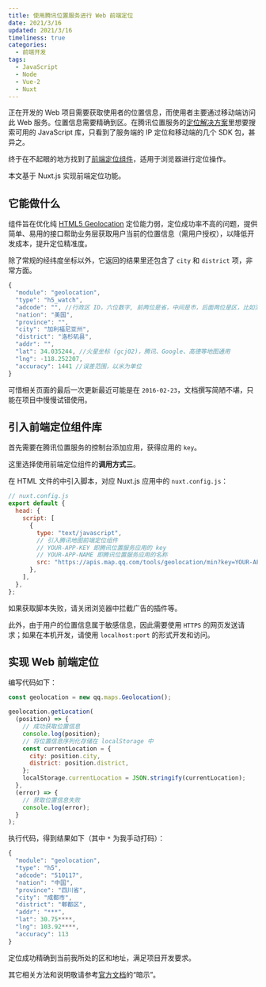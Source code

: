 ```yaml
---
title: 使用腾讯位置服务进行 Web 前端定位
date: 2021/3/16
updated: 2021/3/16
timeliness: true
categories:
  - 前端开发
tags:
  - JavaScript
  - Node
  - Vue-2
  - Nuxt
---
```


正在开发的 Web 项目需要获取使用者的位置信息，而使用者主要通过移动端访问此 Web 服务。位置信息需要精确到区。在腾讯位置服务的[定位解决方案](https://lbs.qq.com/location/#anchor)里想要搜索可用的 JavaScript 库，只看到了服务端的 IP 定位和移动端的几个 SDK 包，甚异之。

终于在不起眼的地方找到了[前端定位组件](https://lbs.qq.com/webApi/component/componentGuide/componentGeolocation)，适用于浏览器进行定位操作。

本文基于 Nuxt.js 实现前端定位功能。

## 它能做什么

组件旨在优化纯 [HTML5 Geolocation](https://w3c.github.io/geolocation-api) 定位能力弱，定位成功率不高的问题，提供简单、易用的接口帮助业务层获取用户当前的位置信息（需用户授权），以降低开发成本，提升定位精准度。

除了常规的经纬度坐标以外，它返回的结果里还包含了 `city` 和 `district` 项，非常方面。

```js
{
  "module": "geolocation",
  "type": "h5_watch",
  "adcode": "", //行政区 ID，六位数字, 前两位是省，中间是市，后面两位是区，比如深圳市 ID 为 440300
  "nation": "美国",
  "province": "",
  "city": "加利福尼亚州",
  "district": "洛杉矶县",
  "addr": "",
  "lat": 34.035244, //火星坐标 (gcj02)，腾讯、Google、高德等地图通用
  "lng": -118.252207,
  "accuracy": 1441 //误差范围，以米为单位
}
```

可惜相关页面的最后一次更新最近可能是在 `2016-02-23`，文档撰写简陋不堪，只能在项目中慢慢试错使用。

## 引入前端定位组件库

首先需要在腾讯位置服务的控制台添加应用，获得应用的 `key`。

这里选择使用前端定位组件的**调用方式三**。

在 HTML 文件的中引入脚本，对应 Nuxt.js 应用中的 `nuxt.config.js`：

```js
// nuxt.config.js
export default {
  head: {
    script: [
      {
        type: "text/javascript",
        // 引入腾讯地图前端定位组件
        // YOUR-APP-KEY 即腾讯位置服务应用的 key
        // YOUR-APP-NAME 即腾讯位置服务应用的名称
        src: "https://apis.map.qq.com/tools/geolocation/min?key=YOUR-APP-KEY&referer=YOUR-APP-NAME",
      },
    ],
  },
};
```

如果获取脚本失败，请关闭浏览器中拦截广告的插件等。

此外，由于用户的位置信息属于敏感信息，因此需要使用 `HTTPS` 的网页发送请求；如果在本机开发，请使用 `localhost:port` 的形式开发和访问。

## 实现 Web 前端定位

编写代码如下：

```js
const geolocation = new qq.maps.Geolocation();

geolocation.getLocation(
  (position) => {
    // 成功获取位置信息
    console.log(position);
    // 将位置信息序列化存储在 localStorage 中
    const currentLocation = {
      city: position.city,
      district: position.district,
    };
    localStorage.currentLocation = JSON.stringify(currentLocation);
  },
  (error) => {
    // 获取位置信息失败
    console.log(error);
  }
);
```

执行代码，得到结果如下（其中 `*` 为我手动打码）：

```js
{
  "module": "geolocation",
  "type": "h5",
  "adcode": "510117",
  "nation": "中国",
  "province": "四川省",
  "city": "成都市",
  "district": "郫都区",
  "addr": "***",
  "lat": 30.75****,
  "lng": 103.92****,
  "accuracy": 113
}
```

定位成功精确到当前我所处的区和地址，满足项目开发要求。

其它相关方法和说明敬请参考[官方文档](https://lbs.qq.com/webApi/component/componentGuide/componentGeolocation)的“暗示”。
